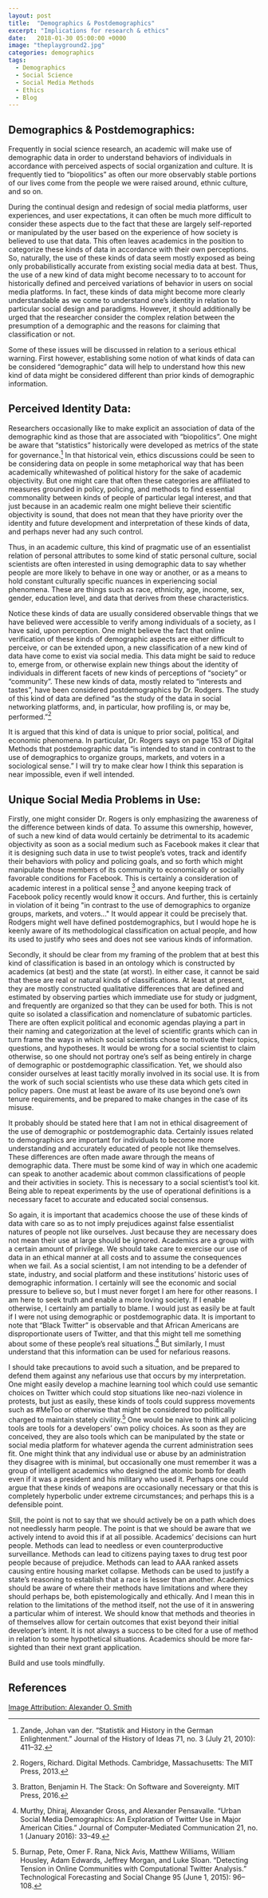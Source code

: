 ```yaml
---
layout: post
title:  "Demographics & Postdemographics"
excerpt: "Implications for research & ethics"
date:   2018-01-30 05:00:00 +0000
image: "theplayground2.jpg"
categories: demographics
tags:
  - Demographics
  - Social Science
  - Social Media Methods
  - Ethics
  - Blog
---
```


## Demographics & Postdemographics:
Frequently in social science research, an academic will make use of demographic data in order to understand behaviors of individuals in accordance with perceived aspects of social organization and culture. It is frequently tied to “biopolitics” as often our more observably stable portions of our lives come from the people we were raised around, ethnic culture, and so on.

During the continual design and redesign of social media platforms, user experiences, and user expectations, it can often be much more difficult to consider these aspects due to the fact that these are largely self-reported or manipulated by the user based on the experience of how society is believed to use that data. This often leaves academics in the position to categorize these kinds of data in accordance with their own perceptions.  So, naturally, the use of these kinds of data seem mostly exposed as being only probabilistically accurate from existing social media data at best. Thus, the use of a new kind of data might become necessary to to account for historically defined and perceived variations of behavior in users on social media platforms. In fact, these kinds of data might become more clearly understandable as we come to understand one’s identity in relation to particular social design and paradigms. However, it should additionally be urged that the researcher consider the complex relation between the presumption of a demographic and the reasons for claiming that classification or not.

Some of these issues will be discussed in relation to a serious ethical warning. First however, establishing some notion of what kinds of data can be considered “demographic” data will help to understand how this new kind of data might be considered different than prior kinds of demographic information.

## Perceived Identity Data:
Researchers occasionally like to make explicit an association of data of the demographic kind as those that are associated with “biopolitics”. One might be aware that “statistics” historically were developed as metrics of the state for governance.[^1] In that historical vein, ethics discussions could be seen to be considering data on people in some metaphorical way that has been academically whitewashed of political history for the sake of academic objectivity. But one might care that often these categories are affiliated to measures grounded in policy, policing, and methods to find essential commonality between kinds of people of particular legal interest, and that just because in an academic realm one might believe their scientific objectivity is sound, that does not mean that they have priority over the identity and future development and interpretation of these kinds of data, and perhaps never had any such control.

Thus, in an academic culture, this kind of pragmatic use of an essentialist relation of personal attributes to some kind of static personal culture, social scientists are often interested in using demographic data to say whether people are more likely to behave in one way or another, or as a means to hold constant culturally specific nuances in experiencing social phenomena. These are things such as race, ethnicity, age, income, sex, gender, education level, and data that derives from these characteristics.

Notice these kinds of data are usually considered observable things that we have believed were accessible to verify among individuals of a society, as I have said, upon perception. One might believe the fact that online verification of these kinds of demographic aspects are either difficult to perceive, or can be extended upon, a new classification of a new kind of data have come to exist via social media. This data might be said to reduce to, emerge from, or otherwise explain new things about the identity of individuals in different facets of new kinds of perceptions of “society” or “community”. These new kinds of data, mostly related to “interests and tastes”, have been considered postdemographics by Dr. Rodgers. The study of this kind of data are defined “as the study of the data in social networking platforms, and, in particular, how profiling is, or may be, performed.”[^2]

It is argued that this kind of data is unique to prior social, political, and economic phenomena. In particular, Dr. Rogers says on page 153 of Digital Methods that postdemographic data “is intended to stand in contrast to the use of demographics to organize groups, markets, and voters in a sociological sense.” I will try to make clear how I think this separation is near impossible, even if well intended.

## Unique Social Media Problems in Use:
Firstly, one might consider Dr. Rogers is only emphasizing the awareness of the difference between kinds of data. To assume this ownership, however, of such a new kind of data would certainly be detrimental to its academic objectivity as soon as a social medium such as Facebook makes it clear that it is designing such data in use to twist people’s votes, track and identify their behaviors with policy and policing goals, and so forth which might manipulate those members of its community to economically or socially favorable conditions for Facebook. This is certainly a consideration of academic interest in a political sense [^3] and anyone keeping track of Facebook policy recently would know it occurs. And further, this is certainly in violation of it being "in contrast to the use of demographics to organize groups, markets, and voters..." It would appear it could be precisely that. Rodgers might well have defined postdemographics, but I would hope he is keenly aware of its methodological classification on actual people, and how its used to justify who sees and does not see various kinds of information.

Secondly, it should be clear from my framing of the problem that at best this kind of classification is based in an ontology which is constructed by academics (at best) and the state (at worst). In either case, it cannot be said that these are real or natural kinds of classifications. At least at present, they are mostly constructed qualitative differences that are defined and estimated by observing parties which immediate use for study or judgment, and frequently are organized so that they can be used for both. This is not quite so isolated a classification and nomenclature of subatomic particles. There are often explicit political and economic agendas playing a part in their naming and categorization at the level of scientific grants which can in turn frame the ways in which social scientists chose to motivate their topics, questions, and hypotheses. It would be wrong for a social scientist to claim otherwise, so one should not portray one’s self as being entirely in charge of demographic or postdemographic classification. Yet, we should also consider ourselves at least tacitly morally involved in its social use. It is from the work of such social scientists who use these data which gets cited in policy papers. One must at least be aware of its use beyond one’s own tenure requirements, and be prepared to make changes in the case of its misuse.

It probably should be stated here that I am not in ethical disagreement of the use of demographic or postdemographic data. Certainly issues related to demographics are important for individuals to become more understanding and accurately educated of people not like themselves. These differences are often made aware through the means of demographic data. There must be some kind of way in which one academic can speak to another academic about common classifications of people and their activities in society. This is necessary to a social scientist’s tool kit. Being able to repeat experiments by the use of operational definitions is a necessary facet to accurate and educated social consensus.

So again, it is important that academics choose the use of these kinds of data with care so as to not imply prejudices against false essentialist natures of people not like ourselves. Just because they are necessary does not mean their use at large should be ignored. Academics are a group with a certain amount of privilege. We should take care to exercise our use of data in an ethical manner at all costs and to assume the consequences when we fail. As a social scientist, I am not intending to be a defender of state, industry, and social platform and these institutions’ historic uses of demographic information. I certainly will see the economic and social pressure to believe so, but I must never forget I am here for other reasons. I am here to seek truth and enable a more loving society. If I enable otherwise, I certainly am partially to blame. I would just as easily be at fault if I were not using demographic or postdemographic data. It is important to note that “Black Twitter” is observable and that African Americans are disproportionate users of Twitter, and that this might tell me something about some of these people’s real situations.[^4] But similarly, I must understand that this information can be used for nefarious reasons.

I should take precautions to avoid such a situation, and be prepared to defend them against any nefarious use that occurs by my interpretation. One might easily develop a machine learning tool which could use semantic choices on Twitter which could stop situations like neo-nazi violence in protests, but just as easily, these kinds of tools could suppress movements such as #MeToo or otherwise that might be considered too politically charged to maintain stately civility.[^5] One would be naive to think all policing tools are tools for a developers’ own policy choices. As soon as they are conceived, they are also tools which can be manipulated by the state or social media platform for whatever agenda the current administration sees fit. One might think that any individual use or abuse by an administration they disagree with is minimal, but occasionally one must remember it was a group of intelligent academics who designed the atomic bomb for death even if it was a president and his military who used it. Perhaps one could argue that these kinds of weapons are occasionally necessary or that this is completely hyperbolic under extreme circumstances; and perhaps this is a defensible point.

Still, the point is not to say that we should actively be on a path which does not needlessly harm people. The point is that we should be aware that we actively intend to avoid this if at all possible. Academics’ decisions can hurt people. Methods can lead to needless or even counterproductive surveillance. Methods can lead to citizens paying taxes to drug test poor people because of prejudice. Methods can lead to AAA ranked assets causing entire housing market collapse. Methods can be used to justify a state’s reasoning to establish that a race is lesser than another. Academics should be aware of where their methods have limitations and where they should perhaps be, both epistemologically and ethically. And I mean this in relation to the limitations of the method itself, not the use of it in answering a particular whim of interest. We should know that methods and theories in of themselves allow for certain outcomes that exist beyond their initial developer’s intent. It is not always a success to be cited for a use of method in relation to some hypothetical situations. Academics should be more far-sighted than their next grant application.

Build and use tools mindfully.

## References
[^1]: Zande, Johan van der. “Statistik and History in the German Enlightenment.” Journal of the History of Ideas 71, no. 3 (July 21, 2010): 411–32.

[^2]: Rogers, Richard. Digital Methods. Cambridge, Massachusetts: The MIT Press, 2013.

[^3]: Bratton, Benjamin H. The Stack: On Software and Sovereignty. MIT Press, 2016.

[^4]: Murthy, Dhiraj, Alexander Gross, and Alexander Pensavalle. “Urban Social Media Demographics: An Exploration of Twitter Use in Major American Cities.” Journal of Computer-Mediated Communication 21, no. 1 (January 2016): 33–49.

[^5]: Burnap, Pete, Omer F. Rana, Nick Avis, Matthew Williams, William Housley, Adam Edwards, Jeffrey Morgan, and Luke Sloan. “Detecting Tension in Online Communities with Computational Twitter Analysis.” Technological Forecasting and Social Change 95 (June 1, 2015): 96–108.

[Image Attribution: Alexander O. Smith](/AboutAlexander/)
